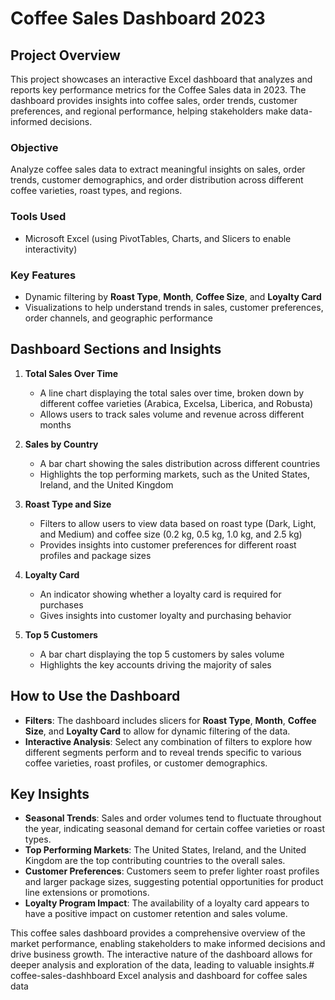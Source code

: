 # Coffee Sales Dashboard 2023

## Project Overview

This project showcases an interactive Excel dashboard that analyzes and reports key performance metrics for the Coffee Sales data in 2023. The dashboard provides insights into coffee sales, order trends, customer preferences, and regional performance, helping stakeholders make data-informed decisions.

### Objective
Analyze coffee sales data to extract meaningful insights on sales, order trends, customer demographics, and order distribution across different coffee varieties, roast types, and regions.

### Tools Used
- Microsoft Excel (using PivotTables, Charts, and Slicers to enable interactivity)

### Key Features
- Dynamic filtering by **Roast Type**, **Month**, **Coffee Size**, and **Loyalty Card**
- Visualizations to help understand trends in sales, customer preferences, order channels, and geographic performance

## Dashboard Sections and Insights

1. **Total Sales Over Time**
   - A line chart displaying the total sales over time, broken down by different coffee varieties (Arabica, Excelsa, Liberica, and Robusta)
   - Allows users to track sales volume and revenue across different months

2. **Sales by Country**
   - A bar chart showing the sales distribution across different countries
   - Highlights the top performing markets, such as the United States, Ireland, and the United Kingdom

3. **Roast Type and Size**
   - Filters to allow users to view data based on roast type (Dark, Light, and Medium) and coffee size (0.2 kg, 0.5 kg, 1.0 kg, and 2.5 kg)
   - Provides insights into customer preferences for different roast profiles and package sizes

4. **Loyalty Card**
   - An indicator showing whether a loyalty card is required for purchases
   - Gives insights into customer loyalty and purchasing behavior

5. **Top 5 Customers**
   - A bar chart displaying the top 5 customers by sales volume
   - Highlights the key accounts driving the majority of sales

## How to Use the Dashboard

- **Filters**: The dashboard includes slicers for **Roast Type**, **Month**, **Coffee Size**, and **Loyalty Card** to allow for dynamic filtering of the data.
- **Interactive Analysis**: Select any combination of filters to explore how different segments perform and to reveal trends specific to various coffee varieties, roast profiles, or customer demographics.

## Key Insights

- **Seasonal Trends**: Sales and order volumes tend to fluctuate throughout the year, indicating seasonal demand for certain coffee varieties or roast types.
- **Top Performing Markets**: The United States, Ireland, and the United Kingdom are the top contributing countries to the overall sales.
- **Customer Preferences**: Customers seem to prefer lighter roast profiles and larger package sizes, suggesting potential opportunities for product line extensions or promotions.
- **Loyalty Program Impact**: The availability of a loyalty card appears to have a positive impact on customer retention and sales volume.

This coffee sales dashboard provides a comprehensive overview of the market performance, enabling stakeholders to make informed decisions and drive business growth. The interactive nature of the dashboard allows for deeper analysis and exploration of the data, leading to valuable insights.# coffee-sales-dashhboard
Excel analysis and dashboard for coffee sales data
